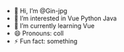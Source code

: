 - 👋 Hi, I’m @Gin-jpg
- 👀 I’m interested in Vue Python Java
- 🌱 I’m currently learning Vue
- 😄 Pronouns: coll
- ⚡ Fun fact: something

<!---
Gin-jpg/Gin-jpg is a ✨ special ✨ repository because its `README.md` (this file) appears on your GitHub profile.
You can click the Preview link to take a look at your changes.
--->
